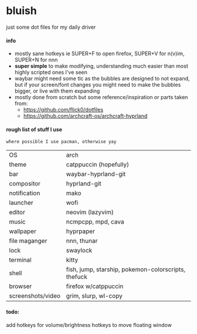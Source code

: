 # bluish
just some dot files for my daily driver


#### info
- mostly sane hotkeys ie SUPER+F to open firefox, SUPER+V for n(v)im, SUPER+N for nnn
- **super simple** to make modifying, understanding much easier than most highly scripted ones I've seen
- waybar might need some tlc as the bubbles are designed to not expand, but if your screen/font changes you might need to make the bubbles bigger, or live with them expanding
- mostly done from scratch but some reference/inspiration or parts taken from:
  - https://github.com/flick0/dotfiles
  - https://github.com/archcraft-os/archcraft-hyprland

#### rough list of stuff I use
```
where possible I use pacman, otherwise yay
```
|  |  |
| :- | :- |
| OS | arch |
| theme | catppuccin (hopefully)
| bar | waybar-hyprland-git | 
| compositor | hyprland-git |
| notification | mako |
| launcher | wofi |
| editor | neovim (lazyvim)
| music | ncmpcpp, mpd, cava |
| wallpaper | hyprpaper |
| file maganger | nnn, thunar |
| lock | swaylock |
| terminal | kitty |
| shell | fish, jump, starship, pokemon-colorscripts, thefuck |
| browser | firefox w/catppuccin |
| screenshots/video | grim, slurp, wl-copy |

#### todo:
add hotkeys for volume/brightness
hotkeys to move floating window
